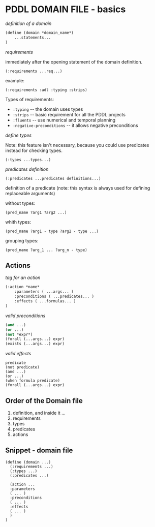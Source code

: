 # PDDL DOMAIN FILE - basics

*definition of a domain*

```lisp
(define (domain *domain_name*) 
	...statements...
)
```

*requirements*

immediately after the opening statement of the domain definition.

`(:requirements ...req...)`

example:

`(:requirements :adl :typing :strips)`

Types of requirements:

- `:typing`	-- the domain uses types
- `:strips`	-- basic requirement for all the PDDL projects
- `:fluents` -- use numerical and temporal planning
- `:negative-preconditions`	-- it allows negative preconditions

*define types*

Note: this feature isn't necessary, because you could use predicates instead for checking types. 

`(:types ...types...)`

*predicates definition*

`(:predicates ...predicates definitions...)`

definition of a predicate (note: this syntax is always used for defining replaceable arguments)

without types:

`(pred_name ?arg1 ?arg2 ...)`

whith types:

`(pred_name ?arg1 - type ?arg2 - type ...)`

grouping types:

`(pred_name ?arg_1 ... ?arg_n - type)`


## Actions

*tag for an action*

```lisp
(:action *name*
	:parameters ( ...args... )
	:preconditions ( ...predicates... )
	:effects ( ...formulas... )
)
```

*valid preconditions*

```lisp
(and ...)
(or ...)
(not *expr*)
(forall (...args...) expr)
(exists (...args...) expr)
```

*valid effects*

```
predicate
(not predicate)
(and ...)
(or ...)
(when formula predicate)
(forall (...args...) expr)
```


## Order of the Domain file

1.	definition, and inside it ...
2.	requirements
3.	types
4.	predicates
5.	actions


## Snippet - domain file

```
(define (domain ...)
  (:requirements ...)
  (:types ...)
  (:predicates ...)
  
  (action ...
  :parameters
  ( ... )
  :preconditions
  ( ... )
  :effects
  ( ... )
  )
)
```